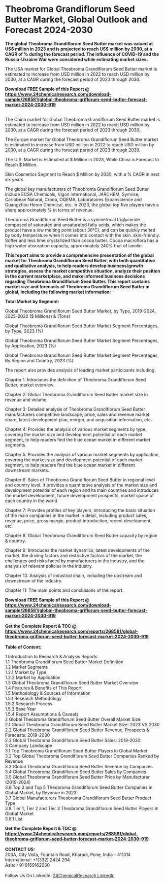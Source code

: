 <h1>Theobroma Grandiflorum Seed Butter Market, Global Outlook and Forecast 2024-2030</h1><p><strong>The global Theobroma Grandiflorum Seed Butter market was valued at US$ million in 2023 and is projected to reach US$ million by 2030, at a CAGR of % during the forecast period. The influence of COVID-19 and the Russia-Ukraine War were considered while estimating market sizes.</strong></p><p>
</p><p>The USA market for Global Theobroma Grandiflorum Seed Butter market is estimated to increase from USD million in 2022 to reach USD million by 2030, at a CAGR during the forecast period of 2023 through 2030.</p><div><b>Download FREE Sample of this Report @ 
            <a href="https://www.24chemicalresearch.com/download-sample/268581/global-theobroma-griflorum-seed-butter-forecast-market-2024-2030-919">
            https://www.24chemicalresearch.com/download-sample/268581/global-theobroma-griflorum-seed-butter-forecast-market-2024-2030-919</a></b></div><br><p>
</p><p>The China market for Global Theobroma Grandiflorum Seed Butter market is estimated to increase from USD million in 2022 to reach USD million by 2030, at a CAGR during the forecast period of 2023 through 2030.</p><p>
</p><p>The Europe market for Global Theobroma Grandiflorum Seed Butter market is estimated to increase from USD million in 2022 to reach USD million by 2030, at a CAGR during the forecast period of 2023 through 2030.</p><p>
</p><p></p><p>
The U.S. Market is Estimated at $ Million in 2023, While China is Forecast to Reach $ Million.</p><p>
Skin Cosmetics Segment to Reach $ Million by 2030, with a % CAGR in next six years.</p><p>
The global key manufacturers of Theobroma Grandiflorum Seed Butter include ECSA Chemicals, Vigon International, JARCHEM, Symrise, Caribbean Natural, Croda, OQEMA, Laboratoires Expanscience and Guangzhou Heron Chemical, etc. in 2023, the global top five players have a share approximately % in terms of revenue.</p><p>
Theobroma Grandiflorum Seed Butter is a symmetrical triglyceride composed of saturated and unsaturated fatty acids, which makes the product have a low melting point (about 30°C), and can be quickly melted by body temperature when it comes into contact with the skin. skin-friendly. Softer and less time crystallized than cocoa butter. Cocoa macroflora has a high water absorption capacity, approximately 240% that of lanolin.</p><p>
<strong>This report aims to provide a comprehensive presentation of the global market for Theobroma Grandiflorum Seed Butter, with both quantitative and qualitative analysis, to help readers develop business/growth strategies, assess the market competitive situation, analyze their position in the current marketplace, and make informed business decisions regarding Theobroma Grandiflorum Seed Butter. This report contains market size and forecasts of Theobroma Grandiflorum Seed Butter in global, including the following market information:</strong></p><p>
</p><p>
<strong>Total Market by Segment:</strong></p><p>
Global Theobroma Grandiflorum Seed Butter Market, by Type, 2019-2024, 2025-2030 ($ Millions) &amp; (Tons)</p><p>
Global Theobroma Grandiflorum Seed Butter Market Segment Percentages, by Type, 2023 (%)</p><p>
</p><p>
Global Theobroma Grandiflorum Seed Butter Market Segment Percentages, by Application, 2023 (%)</p><p>
</p><p>
Global Theobroma Grandiflorum Seed Butter Market Segment Percentages, By Region and Country, 2023 (%)</p><p>
</p><p>
	</p><p>
The report also provides analysis of leading market participants including:</p><p>
</p><p>
</p><p>
Chapter 1: Introduces the definition of Theobroma Grandiflorum Seed Butter, market overview.</p><p>
Chapter 2: Global Theobroma Grandiflorum Seed Butter market size in revenue and volume.</p><p>
Chapter 3: Detailed analysis of Theobroma Grandiflorum Seed Butter manufacturers competitive landscape, price, sales and revenue market share, latest development plan, merger, and acquisition information, etc.</p><p>
Chapter 4: Provides the analysis of various market segments by type, covering the market size and development potential of each market segment, to help readers find the blue ocean market in different market segments.</p><p>
Chapter 5: Provides the analysis of various market segments by application, covering the market size and development potential of each market segment, to help readers find the blue ocean market in different downstream markets.</p><p>
Chapter 6: Sales of Theobroma Grandiflorum Seed Butter in regional level and country level. It provides a quantitative analysis of the market size and development potential of each region and its main countries and introduces the market development, future development prospects, market space of each country in the world.</p><p>
Chapter 7: Provides profiles of key players, introducing the basic situation of the main companies in the market in detail, including product sales, revenue, price, gross margin, product introduction, recent development, etc.</p><p>
Chapter 8: Global Theobroma Grandiflorum Seed Butter capacity by region &amp; country.</p><p>
Chapter 9: Introduces the market dynamics, latest developments of the market, the driving factors and restrictive factors of the market, the challenges and risks faced by manufacturers in the industry, and the analysis of relevant policies in the industry.</p><p>
Chapter 10: Analysis of industrial chain, including the upstream and downstream of the industry.</p><p>
Chapter 11: The main points and conclusions of the report.</p><div><b>Download FREE Sample of this Report @ 
            <a href="https://www.24chemicalresearch.com/download-sample/268581/global-theobroma-griflorum-seed-butter-forecast-market-2024-2030-919">
            https://www.24chemicalresearch.com/download-sample/268581/global-theobroma-griflorum-seed-butter-forecast-market-2024-2030-919</a></b></div><br><div><b>Get the Complete Report & TOC @ 
            <a href="https://www.24chemicalresearch.com/reports/268581/global-theobroma-griflorum-seed-butter-forecast-market-2024-2030-919">
            https://www.24chemicalresearch.com/reports/268581/global-theobroma-griflorum-seed-butter-forecast-market-2024-2030-919</a></b></div><br>
            <b>Table of Content:</b><p>1 Introduction to Research & Analysis Reports<br />
    1.1 Theobroma Grandiflorum Seed Butter Market Definition<br />
    1.2 Market Segments<br />
        1.2.1 Market by Type<br />
        1.2.2 Market by Application<br />
    1.3 Global Theobroma Grandiflorum Seed Butter Market Overview<br />
    1.4 Features & Benefits of This Report<br />
    1.5 Methodology & Sources of Information<br />
        1.5.1 Research Methodology<br />
        1.5.2 Research Process<br />
        1.5.3 Base Year<br />
        1.5.4 Report Assumptions & Caveats<br />
2 Global Theobroma Grandiflorum Seed Butter Overall Market Size<br />
    2.1 Global Theobroma Grandiflorum Seed Butter Market Size: 2023 VS 2030<br />
    2.2 Global Theobroma Grandiflorum Seed Butter Revenue, Prospects & Forecasts: 2019-2030<br />
    2.3 Global Theobroma Grandiflorum Seed Butter Sales: 2019-2030<br />
3 Company Landscape<br />
    3.1 Top Theobroma Grandiflorum Seed Butter Players in Global Market<br />
    3.2 Top Global Theobroma Grandiflorum Seed Butter Companies Ranked by Revenue<br />
    3.3 Global Theobroma Grandiflorum Seed Butter Revenue by Companies<br />
    3.4 Global Theobroma Grandiflorum Seed Butter Sales by Companies<br />
    3.5 Global Theobroma Grandiflorum Seed Butter Price by Manufacturer (2019-2024)<br />
    3.6 Top 3 and Top 5 Theobroma Grandiflorum Seed Butter Companies in Global Market, by Revenue in 2023<br />
    3.7 Global Manufacturers Theobroma Grandiflorum Seed Butter Product Type<br />
    3.8 Tier 1, Tier 2 and Tier 3 Theobroma Grandiflorum Seed Butter Players in Global Market<br />
        3.8.1 List</p><div><b>Get the Complete Report & TOC @ 
            <a href="https://www.24chemicalresearch.com/reports/268581/global-theobroma-griflorum-seed-butter-forecast-market-2024-2030-919">
            https://www.24chemicalresearch.com/reports/268581/global-theobroma-griflorum-seed-butter-forecast-market-2024-2030-919</a></b></div><br><b>CONTACT US:</b><br>
            203A, City Vista, Fountain Road, Kharadi, Pune, India - 411014<br>
            International: +1(332) 2424 294<br>
            Asia: +91 9169162030 <br><br>
            Follow Us On LinkedIn: <a href="https://www.linkedin.com/company/24chemicalresearch/">24ChemicalResearch LinkedIn</a>
